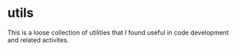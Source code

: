 # utils
This is a loose collection of utilities that I found useful in code development and related activites. 
